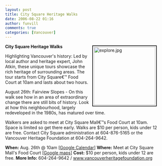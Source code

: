 ```yaml
---
layout: post
title: City Square Heritage Walks
date: 2006-08-22 01:16
author: funvill
comments: true
categories: [Vancouver]
---
```

<a href="http://blog.abluestar.com/public/uploads/2006/explore.jpg" rel="lightbox"><img src="http://blog.abluestar.com/public/uploads/2006/.thumbs/.explore.jpg" alt="explore.jpg" title="explore.jpg" style="margin: 5px 10px; padding: 3px" align="right" border="2" height="188" width="200" /></a>

<strong>City Square Heritage Walks</strong>

Highlighting Vancouver's history: Led by local author and heritage expert, John Atkin, these unique tours showcase the rich heritage of surrounding areas. The tour starts from City Square€™ Food Court at 10am and lasts about two hours.

August 26th: Fairview Slopes - On this walk see how in an area of extraordinary change there are still bits of history. Look at how this neighbourhood, largely redeveloped in the 1980s, has matured over time.

Walkers are asked to meet at City Square Mall€™s Food Court at 10am. Space is limited so get there early. Walks are $10 per person, kids under 12 are free. Contact City Square administration at 604-876-5165 or the Vancouver Heritage Foundation at 604-264-9642.

<strong>When:</strong> Aug. 26th @ 10am [<a href="http://www.google.com/calendar/event?action=TEMPLATE&amp;tmeid=ZTRvdDYxb3VhaGthNGxsMWQwNGF1dHYxZmcgYnIwbmZqaDYyNjQ1YXJoMmJ1azNzYWY5ODRAZ3JvdXAuY2FsZW5kYXIuZ29vZ2xlLmNvbQ&amp;tmsrc=YnIwbmZqaDYyNjQ1YXJoMmJ1azNzYWY5ODRAZ3JvdXAuY2FsZW5kYXIuZ29vZ2xlLmNvbQ" target="_blank">Google Calendar</a>]
<strong>Where:</strong> Meet at City Square Mall's Food Court [<a href="http://maps.google.ca/maps?f=q&amp;hl=en&amp;q=555+W+12th+Ave,+Vancouver,+BC&amp;ie=UTF8&amp;z=14&amp;ll=49.264892,-123.116312&amp;spn=0.0205,0.084801&amp;om=1&amp;iwloc=A">Google maps</a>]
<strong>Cost:</strong> $10 per person, kids under 12 are free.
<strong>More Info:</strong> 604-264-9642 / <a href="http://www.vancouverheritagefoundation.org">www.vancouverheritagefoundation.org</a>

